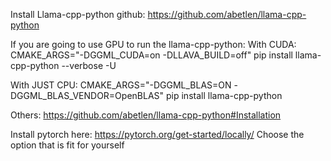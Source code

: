 Install Llama-cpp-python
github: https://github.com/abetlen/llama-cpp-python

If you are going to use GPU to run the llama-cpp-python:
With CUDA:
CMAKE_ARGS="-DGGML_CUDA=on -DLLAVA_BUILD=off" pip install llama-cpp-python --verbose -U

With JUST CPU:
CMAKE_ARGS="-DGGML_BLAS=ON -DGGML_BLAS_VENDOR=OpenBLAS" pip install llama-cpp-python

Others:
https://github.com/abetlen/llama-cpp-python#Installation

Install pytorch here:
https://pytorch.org/get-started/locally/
Choose the option that is fit for yourself